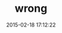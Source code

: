 ---
layout: post
title:  "wrong"
repo:   "sconover/wrong"
date:   2015-02-18 17:12:22
gemurl: http://github.com/sconover/wrong
---